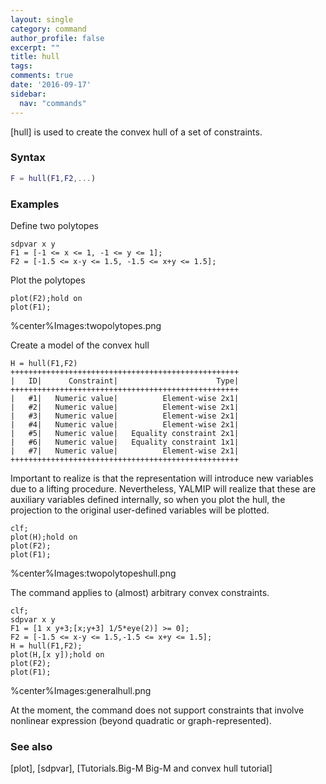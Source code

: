 ```yaml
---
layout: single
category: command
author_profile: false
excerpt: ""
title: hull
tags:
comments: true
date: '2016-09-17'
sidebar:
  nav: "commands"
---
```


[hull]  is used to create the convex hull of a set of constraints.

### Syntax

````matlab
F = hull(F1,F2,...)
````

### Examples

Define two polytopes
````matlabb
sdpvar x y
F1 = [-1 <= x <= 1, -1 <= y <= 1];
F2 = [-1.5 <= x-y <= 1.5, -1.5 <= x+y <= 1.5];
````

Plot the polytopes
````matlabb
plot(F2);hold on
plot(F1);
````

%center%Images:twopolytopes.png


Create a model of the convex hull
````matlabb
H = hull(F1,F2)
+++++++++++++++++++++++++++++++++++++++++++++++++++
|   ID|      Constraint|                      Type|
+++++++++++++++++++++++++++++++++++++++++++++++++++
|   #1|   Numeric value|          Element-wise 2x1|
|   #2|   Numeric value|          Element-wise 2x1|
|   #3|   Numeric value|          Element-wise 2x1|
|   #4|   Numeric value|          Element-wise 2x1|
|   #5|   Numeric value|   Equality constraint 2x1|
|   #6|   Numeric value|   Equality constraint 1x1|
|   #7|   Numeric value|          Element-wise 2x1|
+++++++++++++++++++++++++++++++++++++++++++++++++++
````

Important to realize is that the representation will introduce new variables due to a lifting procedure. Nevertheless, YALMIP will realize that these are auxiliary variables defined internally, so when you plot the hull, the projection to the original user-defined variables will be plotted.
````matlabb
clf;
plot(H);hold on
plot(F2);
plot(F1);
````

%center%Images:twopolytopeshull.png

The command applies to (almost) arbitrary convex constraints.
````matlabb
clf;
sdpvar x y
F1 = [1 x y+3;[x;y+3] 1/5*eye(2)] >= 0];
F2 = [-1.5 <= x-y <= 1.5,-1.5 <= x+y <= 1.5];
H = hull(F1,F2);
plot(H,[x y]);hold on
plot(F2);
plot(F1);
````

%center%Images:generalhull.png

At the moment, the command does not support constraints that involve nonlinear expression (beyond quadratic or graph-represented).

### See also
[plot], [sdpvar], [Tutorials.Big-M Big-M and convex hull tutorial]
